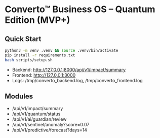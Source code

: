 
# Converto™ Business OS – Quantum Edition (MVP+)

## Quick Start
```bash
python3 -m venv .venv && source .venv/bin/activate
pip install -r requirements.txt
bash scripts/setup.sh
```

- Backend: http://127.0.0.1:8000/api/v1/impact/summary
- Frontend: http://127.0.0.1:3000
- Logs: /tmp/converto_backend.log, /tmp/converto_frontend.log

## Modules
- /api/v1/impact/summary
- /api/v1/quantum/status
- /api/v1/ai/guardian/review
- /api/v1/sentinel/anomaly?score=0.07
- /api/v1/predictive/forecast?days=14
